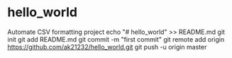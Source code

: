 # hello_world
Automate CSV formatting project
echo "# hello_world" >> README.md
git init
git add README.md
git commit -m "first commit"
git remote add origin https://github.com/ak21232/hello_world.git
git push -u origin master
